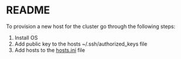 # README

To provision a new host for the cluster go through the following steps:

1. Install OS
2. Add public key to the hosts ~/.ssh/authorized_keys file
3. Add hosts to the [hosts.ini](./hosts.ini) file
